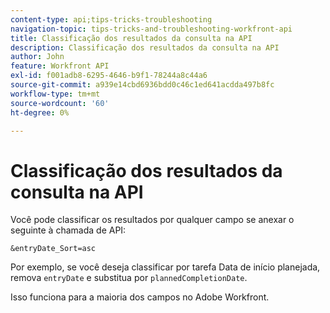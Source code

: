 ```yaml
---
content-type: api;tips-tricks-troubleshooting
navigation-topic: tips-tricks-and-troubleshooting-workfront-api
title: Classificação dos resultados da consulta na API
description: Classificação dos resultados da consulta na API
author: John
feature: Workfront API
exl-id: f001adb8-6295-4646-b9f1-78244a8c44a6
source-git-commit: a939e14cbd6936bdd0c46c1ed641acdda497b8fc
workflow-type: tm+mt
source-wordcount: '60'
ht-degree: 0%

---
```



# Classificação dos resultados da consulta na API

Você pode classificar os resultados por qualquer campo se anexar o seguinte à chamada de API:

```
&entryDate_Sort=asc
```

Por exemplo, se você deseja classificar por tarefa Data de início planejada, remova `entryDate` e substitua por `plannedCompletionDate`.

Isso funciona para a maioria dos campos no Adobe Workfront.
